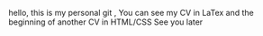 hello,
this is my personal git ,
You can see my CV in LaTex and the beginning of another CV in HTML/CSS
See you later
